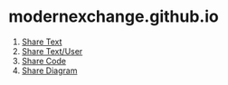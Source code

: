 # modernexchange.github.io

1. [Share Text](https://modernexchange.github.io/firepad/examples/richtext-simple.html)
1. [Share Text/User](https://modernexchange.github.io/firepad/examples/userlist.html)
1. [Share Code](https://modernexchange.github.io/firepad/examples/code.html)
1. [Share Diagram](https://modernexchange.github.io/mermaid-live-editor/)
